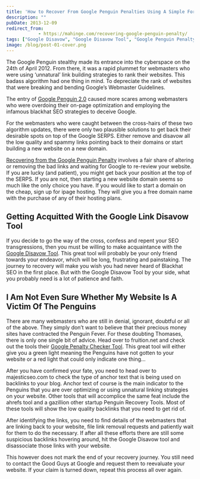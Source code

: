 ```yaml
---
title: 'How to Recover From Google Penguin Penalties Using A Simple Formula'
description: ""
pubDate: 2013-12-09
redirect_from:
            - https://mahinge.com/recovering-google-penguin-penalty/
tags: ["Google Disavow", "Google Disavow Tool", "Google Penguin Penalty", "SEO", "SERPS", "Affiliate Marketing", "Webmaster Guidelines"]
image: /blog/post-01-cover.png
---
```

The Google Penguin stealthy made its entrance into the cyberspace on the 24th of April 2012. From there, it was a rapid plummet for webmasters who were using ‘unnatural’ link building strategies to rank their websites. This badass algorithm had one thing in mind. To depreciate the rank of websites that were breaking and bending Google’s Webmaster Guidelines.

The entry of [Google Penguin 2.0](https://mahinge.com/wp-content/uploads/2013/12/Googles-Penguin-2.0-Algorithm-The-Definitive-Guide "Google Penguin 2.0") caused more scares among webmasters who were overdoing their on-page optimization and employing the infamous blackhat SEO strategies to deceive Google.

For the webmasters who were caught between the cross-hairs of these two algorithm updates, there were only two plausible solutions to get back their desirable spots on top of the Google SERPS. Either remove and disavow all the low quality and spammy links pointing back to their domains or start building a new website on a new domain.

[Recovering from the Google Penguin Penalty](http://moz.com/ugc/a-theory-for-preventing-recovering-from-a-google-penguin-penalty "recovering from Google Penalty") involves a fair share of altering or removing the bad links and waiting for Google to re-review your website. If you are lucky (and patient), you might get back your position at the top of the SERPS. If you are not, then starting a new website domain seems so much like the only choice you have. If you would like to start a domain on the cheap, sign up for ipage hosting. They will give you a free domain name with the purchase of any of their hosting plans.

## **Getting Acquitted With the Google Link Disavow Tool**

If you decide to go the way of the cross, confess and repent your SEO transgressions, then you must be willing to make acquaintance with the [Google Disavow Tool](https://mahinge.com/wp-content/uploads/2013/12/2648487?hl=en "google disavow link tool"). This great tool will probably be your only friend towards your endeavor, which will be long, frustrating and painstaking. The journey to recovery will make you wish you had never heard of Blackhat SEO in the first place. But with the Google Disavow Tool by your side, what you probably need is a lot of patience and faith.

## **I Am Not Even Sure Whether My Website Is A Victim Of The Penguins**

There are many webmasters who are still in denial, ignorant, doubtful or all of the above. They simply don’t want to believe that their precious money sites have contracted the Penguin Fever. For these doubting Thomases, there is only one single bit of advice. Head over to fruition.net and check out the tools their [Google Penalty Checker Tool](https://mahinge.com/wp-content/uploads/2013/12/google-penalty-checker-tool). This great tool will either give you a green light meaning the Penguins have not gotten to your website or a red light that could only indicate one thing…

After you have confirmed your fate, you need to head over to majesticseo.com to check the type of anchor text that is being used on backlinks to your blog. Anchor text of course is the main indicator to the Penguins that you are over optimizing or using unnatural linking strategies on your website. Other tools that will accomplice the same feat include the ahrefs tool and a gazillion other startup Penguin Recovery Tools. Most of these tools will show the low quality backlinks that you need to get rid of.

After identifying the links, you need to find details of the webmasters that are linking back to your website, file link removal requests and patiently wait for them to do the necessary. If after all these efforts there are still some suspicious backlinks hovering around, hit the Google Disavow tool and disassociate those links with your website.

This however does not mark the end of your recovery journey. You still need to contact the Good Guys at Google and request them to reevaluate your website. If your claim is turned down, repeat this process all over again.
